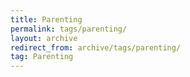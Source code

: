 ```yaml
---
title: Parenting
permalink: tags/parenting/
layout: archive
redirect_from: archive/tags/parenting/
tag: Parenting
---
```


